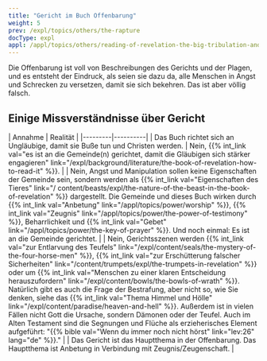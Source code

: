 ```yaml
---
title: "Gericht im Buch Offenbarung"
weight: 5
prev: /expl/topics/others/the-rapture
docType: expl
appl: /appl/topics/others/reading-of-revelation-the-big-tribulation-and-the-rapture
---
```


Die Offenbarung ist voll von Beschreibungen des Gerichts und der Plagen, und es entsteht der Eindruck, als seien sie dazu da, alle Menschen in Angst und Schrecken zu versetzen, damit sie sich bekehren. Das ist aber völlig falsch.

## Einige Missverständnisse über Gericht

<a name="6f5c"></a>
| Annahme | Realität |
|---------|----------|
| Das Buch richtet sich an Ungläubige, damit sie Buße tun und Christen werden. | Nein, {{% int_link val="es ist an die Gemeinde(n) gerichtet, damit die Gläubigen sich stärker engagieren" link="/expl/background/literature/the-book-of-revelation-how-to-read-it" %}}. |
| Nein, Angst und Manipulation sollen keine Eigenschaften der Gemeinde sein, sondern werden als {{% int_link val="Eigenschaften des Tieres" link="/ content/beasts/expl/the-nature-of-the-beast-in-the-book-of-revelation" %}} dargestellt. Die Gemeinde und dieses Buch wirken durch {{% int_link val="Anbetung" link="/appl/topics/power/worship" %}}, {{% int_link val="Zeugnis" link="/appl/topics/power/the-power-of-testimony" %}}, Beharrlichkeit und {{% int_link val="Gebet" link="/appl/topics/power/the-key-of-prayer" %}}. Und noch einmal: Es ist an die Gemeinde gerichtet. |
| Nein, Gerichtsszenen werden {{% int_link val="zur Entlarvung des Teufels" link="/expl/content/seals/the-mystery-of-the-four-horse-men" %}}, {{% int_link val="zur Erschütterung falscher Sicherheiten" link="/content/trumpets/expl/the-trumpets-in-revelation" %}} oder um {{% int_link val="Menschen zu einer klaren Entscheidung herauszufordern" link="/expl/content/bowls/the-bowls-of-wrath" %}}. Natürlich gibt es auch die Frage der Bestrafung, aber nicht so, wie Sie denken, siehe das {{% int_link val="Thema Himmel und Hölle" link="/expl/content/paradise/heaven-and-hell" %}}. Außerdem ist in vielen Fällen nicht Gott die Ursache, sondern Dämonen oder der Teufel. Auch im Alten Testament sind die Segnungen und Flüche als erzieherisches Element aufgeführt: "{{% bible val="Wenn du immer noch nicht hörst" link="lev:26" lang="de" %}}." |
| Das Gericht ist das Hauptthema in der Offenbarung. Das Hauptthema ist Anbetung in Verbindung mit Zeugnis/Zeugenschaft. |


